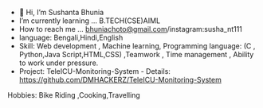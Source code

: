 - 👋 Hi, I’m  Sushanta Bhunia
-  I’m currently learning ...  B.TECH(CSE)AIML 
-  How to reach me ... bhuniachoto@gmail.com/instagram:susha_nt111
- language: Bengali,Hindi,English
- Skill: Web development , Machine learning, Programming language: (C , Python,Java Script,HTML,CSS) ,Teamwork , Time management , Ability to work under pressure.
- Project: TeleICU-Monitoring-System  -  Details: https://github.com/DMHACKERZ/TeleICU-Monitoring-System

Hobbies: Bike Riding ,Cooking,Travelling


